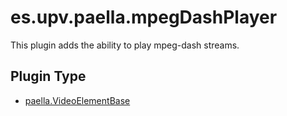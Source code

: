 ---
---

# es.upv.paella.mpegDashPlayer

This plugin adds the ability to play mpeg-dash streams.

## Plugin Type

- [paella.VideoElementBase](../../developers/plugin_types.md)
